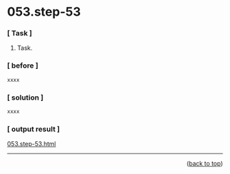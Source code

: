 <a name="topage"></a>

# 053.step-53

### [ Task ]
  1. Task.

### [ before ]

```sh
xxxx
```

### [ solution ]

```sh
xxxx
```

### [ output result ]

[053.step-53.html](https://koskasmail.github.io/fccdev/md/01_responsive-web-design/learn-html-by-building-a-cat-photo-app/web/053.step-53.html)


-----


<p align="right">(<a href="#topage">back to top</a>)</p>
<br/>
<br/>
